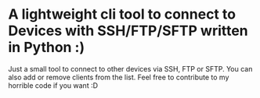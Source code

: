 # A lightweight cli tool to connect to Devices with SSH/FTP/SFTP written in Python :)
Just a small tool to connect to other devices via SSH, FTP or SFTP.
You can also add or remove clients from the list.
Feel free to contribute to my horrible code if you want :D


